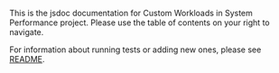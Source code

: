 This is the jsdoc documentation for Custom Workloads in System Performance project. Please use the table of contents on your right to navigate.

For information about running tests or adding new ones, please see [README](https://github.com/10gen/workloads/blob/master/README.md).